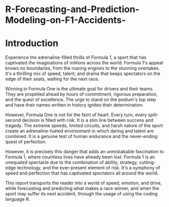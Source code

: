 # R-Forecasting-and-Prediction-Modeling-on-F1-Accidents-

# Introduction
Experience the adrenaline-filled thrills of Formula 1, a sport that has captivated the imaginations
of millions across the world. Formula 1's appeal knows no boundaries, from the roaring engines
to the stunning overtakes. It's a thrilling mix of speed, talent, and drama that keeps spectators on
the edge of their seats, waiting for the next race.

Winning in Formula One is the ultimate goal for drivers and their teams. They are propelled
ahead by hours of commitment, rigorous preparation, and the quest of excellence. The urge to
stand on the podium's top step and have their names written in history ignites their
determination.

However, Formula One is not for the faint of heart. Every turn, every split-second decision is
filled with risk. It is a slim line between success and tragedy. The extreme speeds, limited
circuits, and harsh nature of the sport create an adrenaline-fueled environment in which daring
and talent are combined. It is a genuine test of human endurance and the never-ending quest of
perfection.

However, it is precisely this danger that adds an unmistakable fascination to Formula 1, where
countless lives have already been lost. Formula 1 is an unequaled spectacle due to the
combination of ability, strategy, cutting-edge technology, and the ever-present element of risk.
It's a symphony of speed and perfection that has captivated spectators all around the world.

This report transports the reader into a world of speed, emotion, and drive, while forecasting and
predicting what makes a race winner, and when the sport may suffer its next accident, through the usage of using the coding language R.
